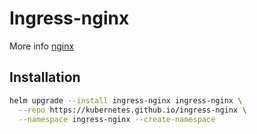 # Ingress-nginx

More info [nginx](https://kubernetes.github.io/ingress-nginx/deploy/)

## Installation

```bash
helm upgrade --install ingress-nginx ingress-nginx \
  --repo https://kubernetes.github.io/ingress-nginx \
  --namespace ingress-nginx --create-namespace
```